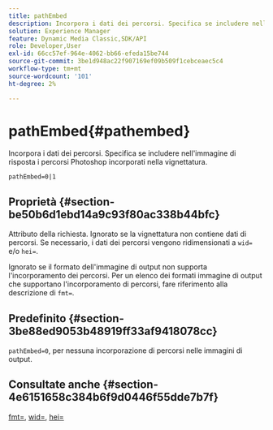 ```yaml
---
title: pathEmbed
description: Incorpora i dati dei percorsi. Specifica se includere nell'immagine di risposta i percorsi Photoshop incorporati nella vignettatura.
solution: Experience Manager
feature: Dynamic Media Classic,SDK/API
role: Developer,User
exl-id: 66cc57ef-964e-4062-bb66-efeda15be744
source-git-commit: 3be1d948ac22f907169ef09b509f1cebceaec5c4
workflow-type: tm+mt
source-wordcount: '101'
ht-degree: 2%

---
```


# pathEmbed{#pathembed}

Incorpora i dati dei percorsi. Specifica se includere nell&#39;immagine di risposta i percorsi Photoshop incorporati nella vignettatura.

`pathEmbed=0|1`

## Proprietà {#section-be50b6d1ebd14a9c93f80ac338b44bfc}

Attributo della richiesta. Ignorato se la vignettatura non contiene dati di percorsi. Se necessario, i dati dei percorsi vengono ridimensionati a `wid=` e/o `hei=`.

Ignorato se il formato dell&#39;immagine di output non supporta l&#39;incorporamento dei percorsi. Per un elenco dei formati immagine di output che supportano l&#39;incorporamento di percorsi, fare riferimento alla descrizione di `fmt=`.

## Predefinito {#section-3be88ed9053b48919ff33af9418078cc}

`pathEmbed=0`, per nessuna incorporazione di percorsi nelle immagini di output.

## Consultate anche {#section-4e6151658c384b6f9d0446f55dde7b7f}

[fmt=](../../../../../ir-api/http-protocol/image-rendering-api-ref/c-ir-http-protocol-ref/c-ir-http-protocol-command-reference/r-ir-fmt.md#reference-4c743f67d56b47c5b774fcc900ff758c), [wid=](../../../../../ir-api/http-protocol/image-rendering-api-ref/c-ir-http-protocol-ref/c-ir-http-protocol-command-reference/r-ir-wid.md#reference-b7e691b0624941168c94b2749ae233ec), [hei=](../../../../../ir-api/http-protocol/image-rendering-api-ref/c-ir-http-protocol-ref/c-ir-http-protocol-command-reference/r-ir-hei.md#reference-1c08f60365a94417a39867c09cac5478)
